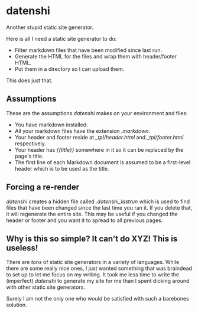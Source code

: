 # datenshi

Another stupid static site generator.

Here is all I need a static site generator to do:

* Filter markdown files that have been modified since last run.
* Generate the HTML for the files and wrap them with header/footer HTML.
* Put them in a directory so I can upload them.

This does just that.

## Assumptions

These are the assumptions *datenshi* makes on your environment and files:

* You have markdown installed.
* All your markdown files have the extension *.markdown*.
* Your header and footer reside at *_tpl/header.html* and *_tpl/footer.html* respectively.
* Your header has *{{title}}* somewhere in it so it can be replaced by the page's title.
* The first line of each Markdown document is assumed to be a first-level header which is to be used as the title.

## Forcing a re-render

*datenshi* creates a hidden file called *.datenshi_lastrun* which is used to find files that have been changed since the last time you ran it. If you delete that, it will regenerate the entire site. This may be useful if you changed the header or footer and you want it to spread to all previous pages.

## Why is this so simple? It can't do XYZ! This is useless!

There are *tons* of static site generators in a variety of languages. While there are some really nice ones, I just wanted something that was braindead to set up to let me focus on my writing. It took me less time to write the (imperfect) *datenshi* to generate my site for me than I spent dicking around with other static site generators.

Surely I am not the only one who would be satisfied with such a barebones solution.
